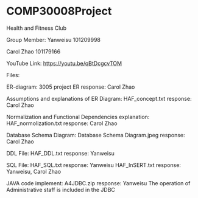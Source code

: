 # COMP30008Project
Health and Fitness Club

Group Member: 
Yanweisu 
101209998

Carol Zhao
101179166

YouTube Link: https://youtu.be/qBtDcgcvTOM

Files:

ER-diagram: 
3005 project ER
response: Carol Zhao

Assumptions and explanations of ER Diagram:
HAF_concept.txt
response: Carol Zhao

Normalization and Functional Dependencies explanation:
HAF_normolization.txt
response: Carol Zhao

Database Schema Diagram: 
Database Schema Diagram.jpeg
response: Carol Zhao

DDL File: 
HAF_DDL.txt
response: Yanweisu

SQL File:
HAF_SQL.txt
response: Yanweisu
HAF_InSERT.txt
response: Yanweisu, Carol Zhao

JAVA code implement:
A4JDBC.zip
response: Yanweisu
The operation of Administrative staff is included in the JDBC
